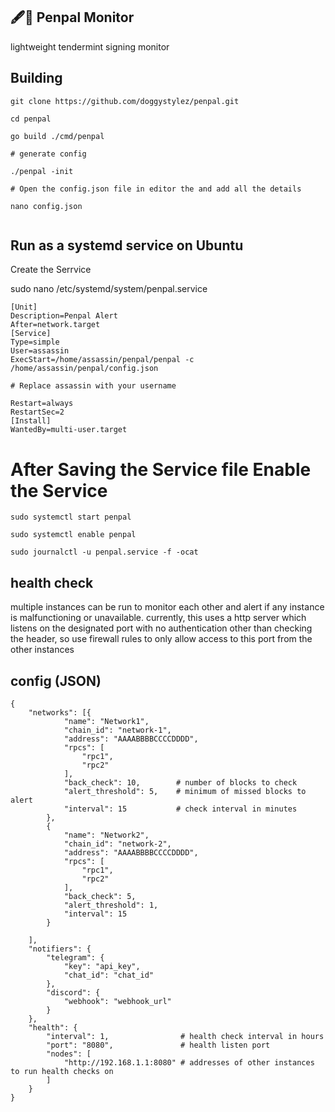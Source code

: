 ## 🖋️🤝 Penpal Monitor

lightweight tendermint signing monitor
## Building
```
git clone https://github.com/doggystylez/penpal.git

cd penpal

go build ./cmd/penpal

# generate config

./penpal -init

# Open the config.json file in editor the and add all the details

nano config.json


```
## Run as a systemd service on Ubuntu

Create the Serrvice

sudo nano /etc/systemd/system/penpal.service

```
[Unit]
Description=Penpal Alert
After=network.target
[Service]
Type=simple
User=assassin
ExecStart=/home/assassin/penpal/penpal -c /home/assassin/penpal/config.json

# Replace assassin with your username

Restart=always
RestartSec=2
[Install]
WantedBy=multi-user.target

```
# After Saving the Service file Enable the Service

```
sudo systemctl start penpal

sudo systemctl enable penpal

sudo journalctl -u penpal.service -f -ocat

```


## health check
multiple instances can be run to monitor each other and alert if any instance is malfunctioning or unavailable. currently, this uses a http server which listens on the designated port with no authentication other than checking the header, so use firewall rules to only allow access to this port from the other instances

## config (JSON)
```
{
	"networks": [{
			"name": "Network1",
			"chain_id": "network-1",
			"address": "AAAABBBBCCCCDDDD",
			"rpcs": [
				"rpc1",
				"rpc2"
			],
			"back_check": 10,        # number of blocks to check
            "alert_threshold": 5,    # minimum of missed blocks to alert
			"interval": 15           # check interval in minutes
		},
		{
			"name": "Network2",
			"chain_id": "network-2",
			"address": "AAAABBBBCCCCDDDD",
			"rpcs": [
				"rpc1",
				"rpc2"
			],
			"back_check": 5,
            "alert_threshold": 1,
			"interval": 15
		}

	],
	"notifiers": {
		"telegram": {
			"key": "api_key",
			"chat_id": "chat_id"
		},
		"discord": {
			"webhook": "webhook_url"
		}
	},
	"health": {
		"interval": 1,                # health check interval in hours
		"port": "8080",               # health listen port
		"nodes": [
			"http://192.168.1.1:8080" # addresses of other instances to run health checks on
		]
	}
}
```
